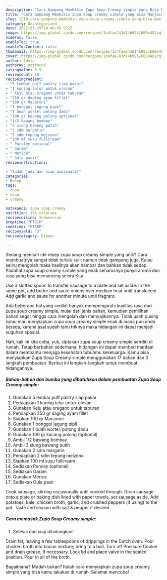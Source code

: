 ```yaml
---
description: "Cara Gampang Membikin Zupa Soup Creamy simple yang Bisa Manjain Lidah"
title: "Cara Gampang Membikin Zupa Soup Creamy simple yang Bisa Manjain Lidah"
slug: 1219-cara-gampang-membikin-zupa-soup-creamy-simple-yang-bisa-manjain-lidah
category: Uncategorized
date: 2022-03-29T18:48:56.922Z
image: https://img-global.cpcdn.com/recipes/1c4fae243d14b995/680x482cq70/zupa-soup-creamy-simple-foto-resep-utama.jpg
hideToc: false
enableToc: true
enableTocContent: false
thumbnail: https://img-global.cpcdn.com/recipes/1c4fae243d14b995/680x482cq70/zupa-soup-creamy-simple-foto-resep-utama.jpg
cover: https://img-global.cpcdn.com/recipes/1c4fae243d14b995/680x482cq70/zupa-soup-creamy-simple-foto-resep-utama.jpg
author: Admin
authorAv: notfound
ratingvalue: 3.5
reviewcount: 10
recipeingredient:
- "5 lembar puff pastry siap pakai"
- "1 kuning telur untuk olesan"
- " Keju atau oregano untuk taburan"
- "250 gr daging ayam fillet"
- "100 gr Macaroni"
- "1 bonggol jagung pipil"
- "1 buah wortel potong dadu"
- "100 gr kacang polong optional"
- "1/2 bawang bombay"
- "3 siung bawang putih"
- "2 sdm margarin"
- "2 sdm tepung meizena"
- "100 ml susu fullcream"
- " Parsley optional"
- " Garam"
- " Merica"
- " Gula pasir"
recipeinstructions:

- "Sudah jadi dan siap dinikmati!"
categories:
- Resep
tags:
- zupa
- soup
- creamy

katakunci: zupa soup creamy 
nutrition: 154 calories
recipecuisine: Indonesian
preptime: "PT31M"
cooktime: "PT56M"
recipeyield: "3"
recipecategory: Dinner

---
```





Sedang mencari ide resep zupa soup creamy simple yang unik? Cara membuatnya sangat tidak terlalu sulit namun tidak gampang juga. Kalau keliru mengolah maka hasilnya akan hambar dan bahkan tidak sedap. Padahal zupa soup creamy simple yang enak seharusnya punya aroma dan rasa yang bisa memancing selera Kita.





Use a slotted spoon to transfer sausage to a plate and set aside. In the same pot, add butter and saute onions over medium heat until translucent. Add garlic and saute for another minute until fragrant.

Ada beberapa hal yang sedikit banyak mempengaruhi kualitas rasa dari zupa soup creamy simple, mulai dari jenis bahan, kemudian pemilihan bahan segar hingga cara mengolah dan menyajikannya. Tidak usah pusing kalau mau menyiapkan zupa soup creamy simple enak di mana pun anda berada, karena asal sudah tahu triknya maka hidangan ini dapat menjadi suguhan spesial.






Nah, kali ini kita coba, yuk, ciptakan zupa soup creamy simple sendiri di rumah. Tetap berbahan sederhana, hidangan ini dapat memberi manfaat dalam membantu menjaga kesehatan tubuhmu sekeluarga. Kamu bisa menyiapkan Zupa Soup Creamy simple menggunakan 17 bahan dan 0 langkah pembuatan. Berikut ini langkah-langkah untuk membuat hidangannya.

<!--inarticleads1-->

##### Bahan-bahan dan bumbu yang dibutuhkan dalam pembuatan Zupa Soup Creamy simple:

1. Gunakan 5 lembar puff pastry siap pakai
1. Persiapkan 1 kuning telur untuk olesan
1. Gunakan  Keju atau oregano untuk taburan
1. Persiapkan 250 gr daging ayam fillet
1. Siapkan 100 gr Macaroni
1. Gunakan 1 bonggol jagung pipil
1. Gunakan 1 buah wortel, potong dadu
1. Gunakan 100 gr kacang polong (optional)
1. Ambil 1/2 bawang bombay
1. Ambil 3 siung bawang putih
1. Gunakan 2 sdm margarin
1. Persiapkan 2 sdm tepung meizena
1. Siapkan 100 ml susu fullcream
1. Sediakan  Parsley (optional)
1. Sediakan  Garam
1. Gunakan  Merica
1. Sediakan  Gula pasir


Cook sausage, stirring occasionally until cooked through. Drain sausage onto a plate or baking dish lined with paper towels, set sausage aside. Add potatoes, kale, chicken broth, garlic, and crushed peppers (if using) to the pot. Taste and season with salt &amp; pepper if desired. 

<!--inarticleads2-->

##### Cara memasak Zupa Soup Creamy simple:


1. Selesai dan siap dihidangkan!

Drain fat, leaving a few tablespoons of drippings in the Dutch oven. Pour chicken broth into bacon mixture; bring to a boil. Turn off Pressure Cooker and drain grease, if necessary. Lock lid and place valve in the sealed position. Pour in all of the broth. 

Bagaimana? Mudah bukan? Itulah cara menyiapkan zupa soup creamy simple yang bisa kamu lakukan di rumah. Selamat mencoba!
